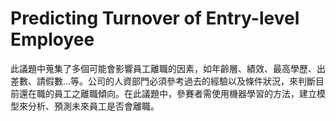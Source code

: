 # Predicting Turnover of Entry-level Employee
此議題中蒐集了多個可能會影響員工離職的因素，如年齡層、績效、最高學歷、出差數、請假數…等。公司的人資部門必須參考過去的經驗以及條件狀況，來判斷目前還在職的員工之離職傾向。在此議題中，參賽者需使用機器學習的方法，建立模型來分析、預測未來員工是否會離職。
